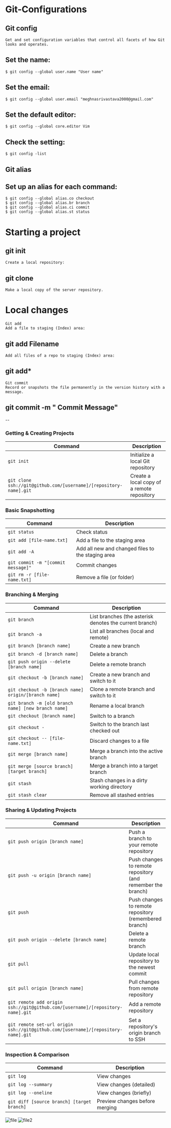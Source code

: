 # Git-Configurations <br>


   ## Git config
    Get and set configuration variables that control all facets of how Git looks and operates.
   ## Set the name:
    $ git config --global user.name "User name"
   ## Set the email:
    $ git config --global user.email "meghnasrivastava2000@gmail.com"
   ## Set the default editor:
    $ git config --global core.editor Vim
   ## Check the setting:
    $ git config -list
   ## Git alias
   ## Set up an alias for each command:
    $ git config --global alias.co checkout
    $ git config --global alias.br branch
    $ git config --global alias.ci commit
    $ git config --global alias.st status
    
# Starting a project

   ## git init
    Create a local repository:
   ## git clone 
    Make a local copy of the server repository.
    
# Local changes

    Git add
    Add a file to staging (Index) area:
   ## git add Filename
    Add all files of a repo to staging (Index) area:
   ## git add*
    Git commit
    Record or snapshots the file permanently in the version history with a message.
   ## git commit -m " Commit Message"
   
  
--

### Getting & Creating Projects

| Command | Description |
| ------- | ----------- |
| `git init` | Initialize a local Git repository |
| `git clone ssh://git@github.com/[username]/[repository-name].git` | Create a local copy of a remote repository |

### Basic Snapshotting

| Command | Description |
| ------- | ----------- |
| `git status` | Check status |
| `git add [file-name.txt]` | Add a file to the staging area |
| `git add -A` | Add all new and changed files to the staging area |
| `git commit -m "[commit message]"` | Commit changes |
| `git rm -r [file-name.txt]` | Remove a file (or folder) |

### Branching & Merging

| Command | Description |
| ------- | ----------- |
| `git branch` | List branches (the asterisk denotes the current branch) |
| `git branch -a` | List all branches (local and remote) |
| `git branch [branch name]` | Create a new branch |
| `git branch -d [branch name]` | Delete a branch |
| `git push origin --delete [branch name]` | Delete a remote branch |
| `git checkout -b [branch name]` | Create a new branch and switch to it |
| `git checkout -b [branch name] origin/[branch name]` | Clone a remote branch and switch to it |
| `git branch -m [old branch name] [new branch name]` | Rename a local branch |
| `git checkout [branch name]` | Switch to a branch |
| `git checkout -` | Switch to the branch last checked out |
| `git checkout -- [file-name.txt]` | Discard changes to a file |
| `git merge [branch name]` | Merge a branch into the active branch |
| `git merge [source branch] [target branch]` | Merge a branch into a target branch |
| `git stash` | Stash changes in a dirty working directory |
| `git stash clear` | Remove all stashed entries |

### Sharing & Updating Projects

| Command | Description |
| ------- | ----------- |
| `git push origin [branch name]` | Push a branch to your remote repository |
| `git push -u origin [branch name]` | Push changes to remote repository (and remember the branch) |
| `git push` | Push changes to remote repository (remembered branch) |
| `git push origin --delete [branch name]` | Delete a remote branch |
| `git pull` | Update local repository to the newest commit |
| `git pull origin [branch name]` | Pull changes from remote repository |
| `git remote add origin ssh://git@github.com/[username]/[repository-name].git` | Add a remote repository |
| `git remote set-url origin ssh://git@github.com/[username]/[repository-name].git` | Set a repository's origin branch to SSH |

### Inspection & Comparison

| Command | Description |
| ------- | ----------- |
| `git log` | View changes |
| `git log --summary` | View changes (detailed) |
| `git log --oneline` | View changes (briefly) |
| `git diff [source branch] [target branch]` | Preview changes before merging |

![file](https://imgur.com/V5FDyfl.png)
![file2](https://imgur.com/YHe4euu.png)
